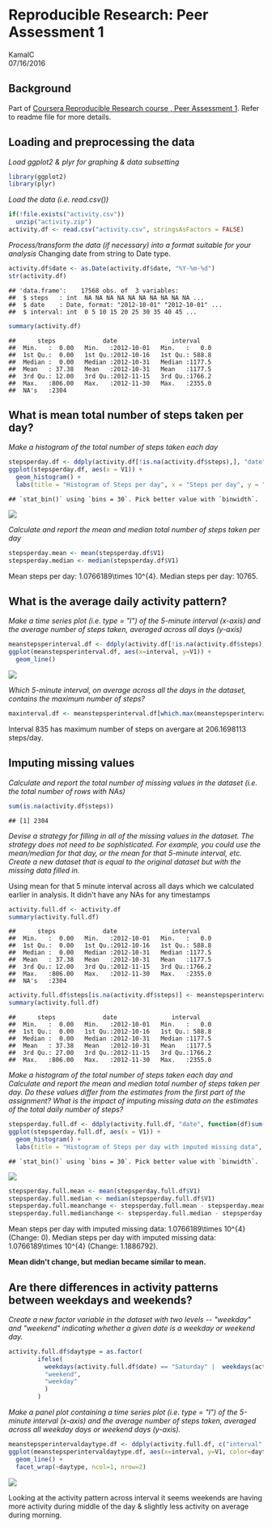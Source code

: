 # Reproducible Research: Peer Assessment 1
KamalC  
07/16/2016  

## Background

Part of [Coursera Reproducible Research course , Peer Assessment 1](https://www.coursera.org/learn/reproducible-research/peer/gYyPt/course-project-1). Refer to readme file for more details.
 
##  Loading and preprocessing the data

*Load ggplot2 & plyr for graphing & data subsetting*


```r
library(ggplot2)
library(plyr)
```

*Load the data (i.e. read.csv())*


```r
if(!file.exists("activity.csv")) 
  unzip("activity.zip")
activity.df <- read.csv("activity.csv", stringsAsFactors = FALSE)
```

*Process/transform the data (if necessary) into a format suitable for your analysis* 
Changing date from string to Date type.

```r
activity.df$date <- as.Date(activity.df$date, "%Y-%m-%d")
str(activity.df)
```

```
## 'data.frame':	17568 obs. of  3 variables:
##  $ steps   : int  NA NA NA NA NA NA NA NA NA NA ...
##  $ date    : Date, format: "2012-10-01" "2012-10-01" ...
##  $ interval: int  0 5 10 15 20 25 30 35 40 45 ...
```

```r
summary(activity.df)
```

```
##      steps             date               interval     
##  Min.   :  0.00   Min.   :2012-10-01   Min.   :   0.0  
##  1st Qu.:  0.00   1st Qu.:2012-10-16   1st Qu.: 588.8  
##  Median :  0.00   Median :2012-10-31   Median :1177.5  
##  Mean   : 37.38   Mean   :2012-10-31   Mean   :1177.5  
##  3rd Qu.: 12.00   3rd Qu.:2012-11-15   3rd Qu.:1766.2  
##  Max.   :806.00   Max.   :2012-11-30   Max.   :2355.0  
##  NA's   :2304
```


## What is mean total number of steps taken per day?

*Make a histogram of the total number of steps taken each day*


```r
stepsperday.df <- ddply(activity.df[!is.na(activity.df$steps),], "date", function(df)sum(df$steps))
ggplot(stepsperday.df, aes(x = V1)) +
  geom_histogram() +
  labs(title = "Histogram of Steps per day", x = "Steps per day", y = "Frequency")
```

```
## `stat_bin()` using `bins = 30`. Pick better value with `binwidth`.
```

![](PA1_template_files/figure-html/unnamed-chunk-4-1.png)<!-- -->

*Calculate and report the mean and median total number of steps taken per day*


```r
stepsperday.mean <- mean(stepsperday.df$V1)
stepsperday.median <- median(stepsperday.df$V1)
```

Mean steps per day: 1.0766189\times 10^{4}.
Median steps per day: 10765.

## What is the average daily activity pattern?

*Make a time series plot (i.e. type = "l") of the 5-minute interval (x-axis) and the average number of steps taken, averaged across all days (y-axis)*

```r
meanstepsperinterval.df <- ddply(activity.df[!is.na(activity.df$steps),], "interval", function(df)mean(df$steps))
ggplot(meanstepsperinterval.df, aes(x=interval, y=V1)) +
  geom_line()
```

![](PA1_template_files/figure-html/unnamed-chunk-6-1.png)<!-- -->

*Which 5-minute interval, on average across all the days in the dataset, contains the maximum number of steps?*

```r
maxinterval.df <- meanstepsperinterval.df[which.max(meanstepsperinterval.df$V1),]
```

Interval 835 has maximum number of steps on avergare at  206.1698113 steps/day.

## Imputing missing values

*Calculate and report the total number of missing values in the dataset (i.e. the total number of rows with NAs)*

```r
sum(is.na(activity.df$steps))
```

```
## [1] 2304
```

*Devise a strategy for filling in all of the missing values in the dataset. The strategy does not need to be sophisticated. For example, you could use the mean/median for that day, or the mean for that 5-minute interval, etc.*
*Create a new dataset that is equal to the original dataset but with the missing data filled in.*

Using mean for that 5 minute interval across all days which we calculated earlier in analysis. It didn't have any NAs for any timestamps

```r
activity.full.df <- activity.df
summary(activity.full.df)
```

```
##      steps             date               interval     
##  Min.   :  0.00   Min.   :2012-10-01   Min.   :   0.0  
##  1st Qu.:  0.00   1st Qu.:2012-10-16   1st Qu.: 588.8  
##  Median :  0.00   Median :2012-10-31   Median :1177.5  
##  Mean   : 37.38   Mean   :2012-10-31   Mean   :1177.5  
##  3rd Qu.: 12.00   3rd Qu.:2012-11-15   3rd Qu.:1766.2  
##  Max.   :806.00   Max.   :2012-11-30   Max.   :2355.0  
##  NA's   :2304
```

```r
activity.full.df$steps[is.na(activity.df$steps)] <- meanstepsperinterval.df[ match(activity.df$interval[is.na(activity.df$steps)], meanstepsperinterval.df$interval), "V1"]
summary(activity.full.df)
```

```
##      steps             date               interval     
##  Min.   :  0.00   Min.   :2012-10-01   Min.   :   0.0  
##  1st Qu.:  0.00   1st Qu.:2012-10-16   1st Qu.: 588.8  
##  Median :  0.00   Median :2012-10-31   Median :1177.5  
##  Mean   : 37.38   Mean   :2012-10-31   Mean   :1177.5  
##  3rd Qu.: 27.00   3rd Qu.:2012-11-15   3rd Qu.:1766.2  
##  Max.   :806.00   Max.   :2012-11-30   Max.   :2355.0
```

*Make a histogram of the total number of steps taken each day and Calculate and report the mean and median total number of steps taken per day. Do these values differ from the estimates from the first part of the assignment? What is the impact of imputing missing data on the estimates of the total daily number of steps?*


```r
stepsperday.full.df <- ddply(activity.full.df, "date", function(df)sum(df$steps))
ggplot(stepsperday.full.df, aes(x = V1)) +
  geom_histogram() +
  labs(title = "Histogram of Steps per day with imputed missing data", x = "Steps per day", y = "Frequency")
```

```
## `stat_bin()` using `bins = 30`. Pick better value with `binwidth`.
```

![](PA1_template_files/figure-html/unnamed-chunk-10-1.png)<!-- -->

```r
stepsperday.full.mean <- mean(stepsperday.full.df$V1)
stepsperday.full.median <- median(stepsperday.full.df$V1)
stepsperday.full.meanchange <- stepsperday.full.mean - stepsperday.mean
stepsperday.full.medianchange <- stepsperday.full.median - stepsperday.median
```

Mean steps per day with imputed missing data: 1.0766189\times 10^{4} (Change: 0).
Median steps per day with imputed missing data: 1.0766189\times 10^{4} (Change: 1.1886792).

**Mean didn't change, but median became similar to mean.**

## Are there differences in activity patterns between weekdays and weekends?

*Create a new factor variable in the dataset with two levels -- "weekday" and "weekend" indicating whether a given date is a weekday or weekend day.*


```r
activity.full.df$daytype = as.factor(
        ifelse(
          weekdays(activity.full.df$date) == "Saturday" |  weekdays(activity.full.df$date) == "Sunday",
          "weekend",
          "weekday"
          )
        )
```

*Make a panel plot containing a time series plot (i.e. type = "l") of the 5-minute interval (x-axis) and the average number of steps taken, averaged across all weekday days or weekend days (y-axis).*


```r
meanstepsperintervaldaytype.df <- ddply(activity.full.df, c("interval","daytype"), function(df)mean(df$steps))
ggplot(meanstepsperintervaldaytype.df, aes(x=interval, y=V1, color=daytype)) +
  geom_line() +
  facet_wrap(~daytype, ncol=1, nrow=2)
```

![](PA1_template_files/figure-html/unnamed-chunk-12-1.png)<!-- -->

  
Looking at the activity pattern across interval it seems weekends are having more activity during middle of the day & slightly less activity on average during morning.
